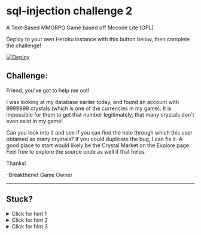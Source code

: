 # sql-injection challenge 2

A Text-Based MMORPG Game based off Mccode Lite (GPL)

Deploy to your own Heroku instance with this button below, then complete the challenge!

[![Deploy](https://www.herokucdn.com/deploy/button.png)](https://heroku.com/deploy)

Challenge:
----------------------

Friend, you've got to help me out! 

I was looking at my database earlier today, and found an account with 9999999 crystals (which is one of the currencies in my game). It is impossible for them to get that number legitimately, that many crystals don't even exist in my game!

Can you look into it and see if you can find the hole through which this user obtained so many crystals? If you could duplicate the bug, I can fix it. A good place to start would likely be the Crystal Market on the Explore page. Feel free to explore the source code as well if that helps.

Thanks!

-Breakthenet Game Owner

----------------------



Stuck? 
----------------------
<details> 
  <summary>Click for hint 1</summary>
   [Here is the code](https://github.com/breakthenet/sql-injection-challenge-1/blob/master/cmarket.php#L109-L111) associated with buying crystals from the crystal market. Anything stick out to you?
</details>

<details> 
  <summary>Click for hint 2</summary>
   Always start with reconnaissance. Did you look for the sql definition of the [Crystal Market table](https://github.com/breakthenet/sql-injection-challenge-1/blob/master/dbdata.sql#L343-L348)?
</details>

<details> 
  <summary>Click for hint 3</summary>
   SQL Injection in PHP has some limitations - you cannot concatenate multiple queries with a semi-colon, for example. However, there are alternatives. Here's [this](http://www.mysqltutorial.org/sql-union-mysql.aspx) and [this](http://dev.mysql.com/doc/refman/5.7/en/union.html) to get you started.
</details>